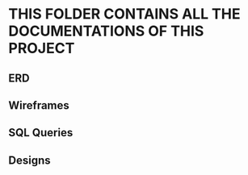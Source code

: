 # THIS FOLDER CONTAINS ALL THE DOCUMENTATIONS OF THIS PROJECT

## ERD

## Wireframes

## SQL Queries

## Designs
